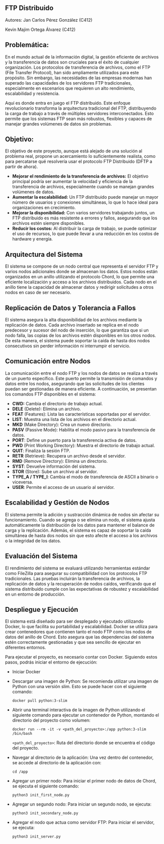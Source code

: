 ## FTP Distribuido
Autores:
Jan Carlos Pérez González (C412)

Kevin Majim Ortega Álvarez (C412)

## Problemática:
En el mundo actual de la información digital, la gestión eficiente de archivos y la transferencia de datos son cruciales para el éxito de cualquier organización. Los protocolos de transferencia de archivos, como el FTP (File Transfer Protocol), han sido ampliamente utilizados para este propósito. Sin embargo, las necesidades de las empresas modernas han superado las capacidades de los servidores FTP tradicionales, especialmente en escenarios que requieren un alto rendimiento, escalabilidad y resistencia. 

Aquí es donde entra en juego el FTP distribuido. Este enfoque revolucionario transforma la arquitectura tradicional del FTP, distribuyendo la carga de trabajo a través de múltiples servidores interconectados. Esto permite que los sistemas FTP sean más robustos, flexibles y capaces de manejar grandes volúmenes de datos sin problemas. 

## Objetivo:
El objetivo de este proyecto, aunque está alejado de una solución al problema real, propone un acercamiento lo suficientemente realista, como para percatarse qué resolvería usar el protocolo FTP Distribuido (DFTP a partir de ahora).
* **Mejorar el rendimiento de la transferencia de archivos:** El objetivo principal podría ser aumentar la velocidad y eficiencia de la transferencia de archivos, especialmente cuando se manejan grandes volúmenes de datos. 
* **Aumentar la escalabilidad:**  Un FTP distribuido puede manejar un mayor número de usuarios y conexiones simultáneas, lo que lo hace ideal para organizaciones en crecimiento. 
* **Mejorar la disponibilidad:**  Con varios servidores trabajando juntos, un FTP distribuido es más resistente a errores y fallos, asegurando que los archivos estén siempre disponibles.
* **Reducir los costos:**  Al distribuir la carga de trabajo, se puede optimizar el uso de recursos, lo que puede llevar a una reducción en los costos de hardware y energía.

## Arquitectura del Sistema
El sistema se compone de un nodo central que representa el servidor FTP y varios nodos adicionales donde se almacenan los datos. Estos nodos están organizados en un anillo utilizando el protocolo Chord, lo que permite una eficiente localización y acceso a los archivos distribuidos. Cada nodo en el anillo tiene la capacidad de almacenar datos y redirigir solicitudes a otros nodos en caso de ser necesario.

## Replicación de Datos y Tolerancia a Fallos
El sistema asegura la alta disponibilidad de los archivos mediante la replicación de datos. Cada archivo insertado se replica en el nodo predecesor y sucesor del nodo de inserción, lo que garantiza que si un nodo falla, las copias de los archivos estén disponibles en los otros nodos. De esta manera, el sistema puede soportar la caída de hasta dos nodos consecutivos sin perder información ni interrumpir el servicio.

## Comunicación entre Nodos
La comunicación entre el nodo FTP y los nodos de datos se realiza a través de un puerto específico. Este puerto permite la transmisión de comandos y datos entre los nodos, asegurando que las solicitudes de los clientes puedan ser gestionadas de manera eficiente. A continuación, se presentan los comandos FTP disponibles en el sistema:

* **CWD:** Cambia el directorio de trabajo actual.
* **DELE** (Delete): Elimina un archivo.
* **FEAT** (Features): Lista las características soportadas por el servidor.
* **LIST**: Muestra una lista de los archivos en el directorio actual.
* **MKD** (Make Directory): Crea un nuevo directorio.
* **PASV** (Passive Mode): Habilita el modo pasivo para la transferencia de datos.
* **PORT**: Define un puerto para la transferencia activa de datos.
* **PWD** (Print Working Directory): Muestra el directorio de trabajo actual.
* **QUIT**: Finaliza la sesión FTP.
* **RETR** (Retrieve): Recupera un archivo desde el servidor.
* **RMD** (Remove Directory): Elimina un directorio.
* **SYST**: Devuelve información del sistema.
* **STOR** (Store): Sube un archivo al servidor.
* **TYPE_A / TYPE_I**: Cambia el modo de transferencia de ASCII a binario o viceversa.
* **USER**: Permite el acceso de un usuario al servidor.

## Escalabilidad y Gestión de Nodos
El sistema permite la adición y sustracción dinámica de nodos sin afectar su funcionamiento. Cuando se agrega o se elimina un nodo, el sistema ajusta automáticamente la distribución de los datos para mantener el balance de carga y la replicación. Además, el sistema es capaz de soportar la caída simultánea de hasta dos nodos sin que esto afecte el acceso a los archivos o la integridad de los datos.

## Evaluación del Sistema
El rendimiento del sistema se evaluará utilizando herramientas estándar como FileZilla para asegurar su compatibilidad con los protocolos FTP tradicionales. Las pruebas incluirán la transferencia de archivos, la replicación de datos y la recuperación de nodos caídos, verificando que el sistema distribuido cumple con las expectativas de robustez y escalabilidad en un entorno de producción.

## Despliegue y Ejecución

El sistema está diseñado para ser desplegado y ejecutado utilizando Docker, lo que facilita su portabilidad y escalabilidad. Docker se utiliza para crear contenedores que contienen tanto el nodo FTP como los nodos de datos del anillo de Chord. Esto asegura que las dependencias del sistema estén correctamente gestionadas y que sea sencillo de ejecutar en diferentes entornos.

Para ejecutar el proyecto, es necesario contar con Docker. Siguiendo estos pasos, podrás iniciar el entorno de ejecución:

* Iniciar Docker
* Descargar una imagen de Python: Se recomienda utilizar una imagen de Python con una versión slim. Esto se puede hacer con el siguiente comando:
  
  ``` docker pull python:3-slim ```
  
* Abrir una terminal interactiva de la imagen de Python utilizando el siguiente comando para ejecutar un contenedor de Python, montando el directorio del proyecto como volumen:
  
  ``` docker run --rm -it -v <path_del_proyecto>:/app python:3-slim /bin/bash ```
  
  ```<path_del_proyecto>```: Ruta del directorio donde se encuentra el código del proyecto.
  
* Navegar al directorio de la aplicación: Una vez dentro del contenedor, se accede al directorio de la aplicación con:

  ```cd /app```
  
* Agregar un primer nodo: Para iniciar el primer nodo de datos de Chord, se ejecuta el siguiente comando:

  ```python3 init_first_node.py```
  
* Agregar un segundo nodo: Para iniciar un segundo nodo, se ejecuta:

  ```python3 init_secondary_node.py```
  
* Agregar el nodo que actua como servidor FTP: Para iniciar el servidor, se ejecuta:

  ```python3 init_server.py```
